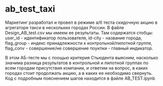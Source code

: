 # ab_test_taxi

Маркетинг разработал и провел в режиме а/б теста скидочную акцию в агрегаторе такси в нескольких городах России. В файле Design_AB_test.csv мы имеем ее результаты. 
Там содержатся стобцы: 
user_id - идентификатор пользователя,
id-city - название города,
flag_group - индекс принадлежности к контрольной/пилотной группе,
flag_conv - совершение/не совершение поукпки - главный индикатор.

В этом АБ-тесте мы с поощью критерия Стьюдента выясним, насколько значима разница результатов в контрольной и пилотной группах по всем городам присутствия компании, и ответим на вопрос, в каких городах стоит продолжать акцию, а в каких ее необходимо свернуть. Код с подробным пояснением шагов находится в файле AB_TEST.ipynb
